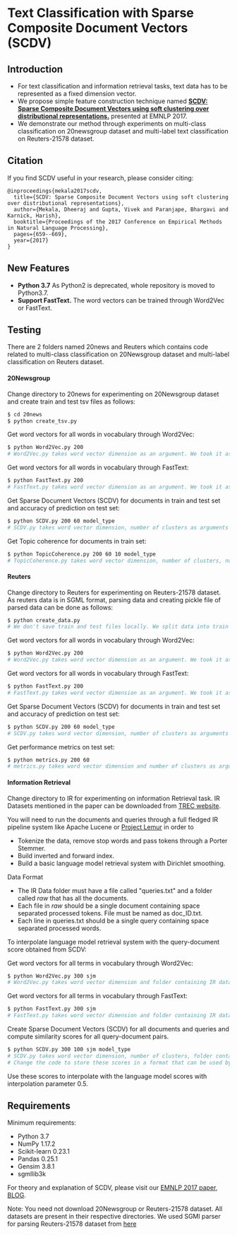 # Text Classification with Sparse Composite Document Vectors (SCDV)


## Introduction
  - For text classification and information retrieval tasks, text data has to be represented as a fixed dimension vector. 
  - We propose simple feature construction technique named [**SCDV: Sparse Composite Document Vectors using soft clustering over distributional representations.**](https://www.aclweb.org/anthology/D17-1069.pdf) presented at EMNLP 2017.
  - We demonstrate our method through experiments on multi-class classification on 20newsgroup dataset and multi-label text classification on Reuters-21578 dataset. 

## Citation
If you find SCDV useful in your research, please consider citing:
```
@inproceedings{mekala2017scdv,
  title={SCDV: Sparse Composite Document Vectors using soft clustering over distributional representations},
  author={Mekala, Dheeraj and Gupta, Vivek and Paranjape, Bhargavi and Karnick, Harish},
  booktitle={Proceedings of the 2017 Conference on Empirical Methods in Natural Language Processing},
  pages={659--669},
  year={2017}
}
```

## New Features

- **Python 3.7** As Python2 is deprecated, whole repository is moved to Python3.7.
- **Support FastText.** The word vectors can be trained through Word2Vec or FastText.

## Testing
There are 2 folders named 20news and Reuters which contains code related to multi-class classification on 20Newsgroup dataset and multi-label classification on Reuters dataset.

#### 20Newsgroup
Change directory to 20news for experimenting on 20Newsgroup dataset and create train and test tsv files as follows:
```sh
$ cd 20news
$ python create_tsv.py
```
Get word vectors for all words in vocabulary through Word2Vec:
```sh
$ python Word2Vec.py 200
# Word2Vec.py takes word vector dimension as an argument. We took it as 200.
```
Get word vectors for all words in vocabulary through FastText:
```sh
$ python FastText.py 200
# FastText.py takes word vector dimension as an argument. We took it as 200.
```
Get Sparse Document Vectors (SCDV) for documents in train and test set and accuracy of prediction on test set:
```sh
$ python SCDV.py 200 60 model_type
# SCDV.py takes word vector dimension, number of clusters as arguments and model_type as arguments. Here model_type refers to the word vectors trained model types and hence it is one of "word2vec" or "fasttext". We took word vector dimension as 200 and number of clusters as 60.
```
Get Topic coherence for documents in train set:
```sh
$ python TopicCoherence.py 200 60 10 model_type
# TopicCoherence.py takes word vector dimension, number of clusters, number of top words and model_type as arguments. Here model_type refers to the word vectors trained model types and hence it is one of "word2vec" or "fasttext". We took word vector dimension as 200, number of clusters as 60 and number of top words as 10.
```
#### Reuters
Change directory to Reuters for experimenting on Reuters-21578 dataset. As reuters data is in SGML format, parsing data and creating pickle file of parsed data can be done as follows:
```sh
$ python create_data.py
# We don't save train and test files locally. We split data into train and test whenever needed.
```
Get word vectors for all words in vocabulary through Word2Vec:
```sh
$ python Word2Vec.py 200
# Word2Vec.py takes word vector dimension as an argument. We took it as 200.
```
Get word vectors for all words in vocabulary through FastText:
```sh
$ python FastText.py 200
# FastText.py takes word vector dimension as an argument. We took it as 200.
```
Get Sparse Document Vectors (SCDV) for documents in train and test set and accuracy of prediction on test set:
```sh
$ python SCDV.py 200 60 model_type
# SCDV.py takes word vector dimension, number of clusters as arguments and model_type as arguments. Here model_type refers to the word vectors trained model types and hence it is one of "word2vec" or "fasttext". We took word vector dimension as 200 and number of clusters as 60.
```
Get performance metrics on test set:
```sh
$ python metrics.py 200 60
# metrics.py takes word vector dimension and number of clusters as arguments. We took word vector dimension as 200 and number of clusters as 60.
```

#### Information Retrieval
Change directory to IR for experimenting on information Retrieval task. IR Datasets mentioned in the paper can be downloaded from [TREC website](http://trec.nist.gov/data/docs_eng.html). 

You will need to run the documents and queries through a full fledged IR pipeline system like Apache Lucene or [Project Lemur](https://www.lemurproject.org/) in order to 
  - Tokenize the data, remove stop words and pass tokens through a Porter Stemmer.
  - Build inverted and forward index.
  - Build a basic language model retrieval system with Dirichlet smoothing.

Data Format
  - The IR Data folder must have a file called "queries.txt" and a folder called *raw* that has all the documents.
  - Each file in *raw* should be a single document containing space separated processed tokens. File must be named as doc_ID.txt.
  - Each line in queries.txt should be a single query containing space separated processed words.

To interpolate language model retrieval system with the query-document score obtained from SCDV:

Get word vectors for all terms in vocabulary through Word2Vec:
```sh
$ python Word2Vec.py 300 sjm
# Word2Vec.py takes word vector dimension and folder containing IR dataset as arguments. We took 300 and sjm (San Jose Mercury).
```
Get word vectors for all terms in vocabulary through FastText:
```sh
$ python FastText.py 300 sjm
# FastText.py takes word vector dimension and folder containing IR dataset as arguments. We took 300 and sjm (San Jose Mercury).
```
Create Sparse Document Vectors (SCDV) for all documents and queries and compute similarity scores for all query-document pairs.
```sh
$ python SCDV.py 300 100 sjm model_type
# SCDV.py takes word vector dimension, number of clusters, folder containing IR dataset, and model_type as arguments. Here model_type refers to the word vectors trained model types and hence it is one of "word2vec" or "fasttext". We took word vector dimension as 300, number of clusters as 100, and folder as sjm.
# Change the code to store these scores in a format that can be used by the IR system.
```
Use these scores to interpolate with the language model scores with interpolation parameter 0.5.


## Requirements
Minimum requirements:
  -  Python 3.7
  -  NumPy 1.17.2
  -  Scikit-learn 0.23.1
  -  Pandas 0.25.1
  -  Gensim 3.8.1
  -  sgmllib3k

For theory and explanation of SCDV, please visit our [EMNLP 2017 paper](https://www.aclweb.org/anthology/D17-1069.pdf), [BLOG](https://dheeraj7596.github.io/SDV/).

Note: You need not download 20Newsgroup or Reuters-21578 dataset. All datasets are present in their respective directories. We used SGMl parser for parsing Reuters-21578 dataset from [here](https://gist.github.com/herrfz/7967781)
